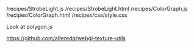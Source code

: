 
/recipes/StrobeLight.js
/recipes/StrobeLight.html
/recipes/ColorGraph.js
/recipes/ColorGraph.html
/recipes/css/style.css

Look at polygon.js

https://github.com/alteredq/webgl-texture-utils
